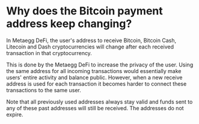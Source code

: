 # Why does the Bitcoin payment address keep changing?

In Metaegg DeFi, the user's address to receive Bitcoin, Bitcoin Cash, Litecoin and Dash cryptocurrencies will change after each received transaction in that cryptocurrency.

This is done by the Metaegg DeFi to increase the privacy of the user. Using the same address for all incoming transactions would essentially make users' entire activity and balance public. However, when a new receive address is used for each transaction it becomes harder to connect these transactions to the same user.

Note that all previously used addresses always stay valid and funds sent to any of these past addresses will still be received. The addresses do not expire.


